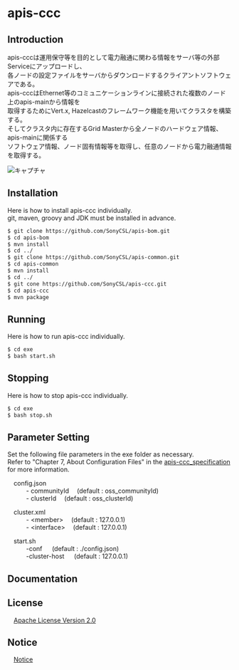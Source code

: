 # apis-ccc

## Introduction
apis-cccは運用保守等を目的として電力融通に関わる情報をサーバ等の外部Serviceにアップロードし、  
各ノードの設定ファイルをサーバからダウンロードするクライアントソフトウェアである。  
apis-cccはEthernet等のコミュニケーションラインに接続された複数のノード上のapis-mainから情報を  
取得するためにVert.x, Hazelcastのフレームワーク機能を用いてクラスタを構築する。  
そしてクラスタ内に存在するGrid Masterから全ノードのハードウェア情報、apis-mainに関係する  
ソフトウェア情報、ノード固有情報等を取得し、任意のノードから電力融通情報を取得する。  


![キャプチャ](https://user-images.githubusercontent.com/71874910/95824505-5f35fc00-0d6a-11eb-8eb5-90fe79539d8a.PNG)


## Installation
Here is how to install apis-ccc individually.  
git, maven, groovy and JDK must be installed in advance.

```bash
$ git clone https://github.com/SonyCSL/apis-bom.git
$ cd apis-bom
$ mvn install
$ cd ../
$ git clone https://github.com/SonyCSL/apis-common.git
$ cd apis-common
$ mvn install
$ cd ../
$ git cone https://github.com/SonyCSL/apis-ccc.git
$ cd apis-ccc
$ mvn package
```

## Running
Here is how to run apis-ccc individually.  
```bash
$ cd exe
$ bash start.sh
```

## Stopping
Here is how to stop apis-ccc individually.  
```bash
$ cd exe
$ bash stop.sh
```

## Parameter Setting
Set the following file parameters in the exe folder as necessary.   
Refer to "Chapter 7, About Configuration Files" in the [apis-ccc_specification](#anchor1) for more information.

&emsp;config.json   
&emsp;&emsp;&emsp;- communityId   &emsp;(default : oss_communityId)  
&emsp;&emsp;&emsp;- clusterId     &emsp;(default : oss_clusterId)  

&emsp;cluster.xml  
&emsp;&emsp;&emsp;- \<member\>  &emsp;(default : 127.0.0.1)  
&emsp;&emsp;&emsp;- \<interface\>  &emsp;(default : 127.0.0.1)  

&emsp;start.sh  
&emsp;&emsp;&emsp;-conf &emsp; (default : ./config.json)  
&emsp;&emsp;&emsp;-cluster-host &emsp; (default : 127.0.0.1)    



<a id="anchor1"></a>
## Documentation



## License
&emsp;[Apache License Version 2.0](https://github.com/SonyCSL/apis-ccc/blob/master/LICENSE)


## Notice
&emsp;[Notice](https://github.com/SonyCSL/apis-ccc/blob/master/NOTICE.md)
